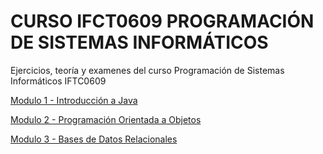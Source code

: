 # CURSO IFCT0609 PROGRAMACIÓN DE SISTEMAS INFORMÁTICOS

Ejercicios, teoría y examenes del curso Programación de Sistemas Informáticos IFTC0609

[Modulo 1 - Introducción a Java](/Modulo_1/)

[Modulo 2 - Programación Orientada a Objetos](/Modulo_2/)

[Modulo 3 - Bases de Datos Relacionales](/Modulo_3/)
